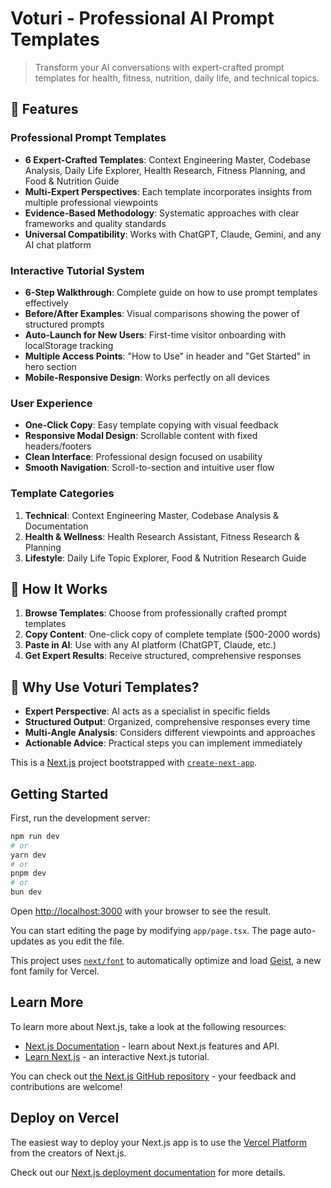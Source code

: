 # Voturi - Professional AI Prompt Templates

> Transform your AI conversations with expert-crafted prompt templates for health, fitness, nutrition, daily life, and technical topics.

## 🌟 Features

### **Professional Prompt Templates**
- **6 Expert-Crafted Templates**: Context Engineering Master, Codebase Analysis, Daily Life Explorer, Health Research, Fitness Planning, and Food & Nutrition Guide
- **Multi-Expert Perspectives**: Each template incorporates insights from multiple professional viewpoints
- **Evidence-Based Methodology**: Systematic approaches with clear frameworks and quality standards
- **Universal Compatibility**: Works with ChatGPT, Claude, Gemini, and any AI chat platform

### **Interactive Tutorial System**
- **6-Step Walkthrough**: Complete guide on how to use prompt templates effectively
- **Before/After Examples**: Visual comparisons showing the power of structured prompts
- **Auto-Launch for New Users**: First-time visitor onboarding with localStorage tracking
- **Multiple Access Points**: "How to Use" in header and "Get Started" in hero section
- **Mobile-Responsive Design**: Works perfectly on all devices

### **User Experience**
- **One-Click Copy**: Easy template copying with visual feedback
- **Responsive Modal Design**: Scrollable content with fixed headers/footers
- **Clean Interface**: Professional design focused on usability
- **Smooth Navigation**: Scroll-to-section and intuitive user flow

### **Template Categories**
1. **Technical**: Context Engineering Master, Codebase Analysis & Documentation
2. **Health & Wellness**: Health Research Assistant, Fitness Research & Planning
3. **Lifestyle**: Daily Life Topic Explorer, Food & Nutrition Research Guide

## 🚀 How It Works

1. **Browse Templates**: Choose from professionally crafted prompt templates
2. **Copy Content**: One-click copy of complete template (500-2000 words)
3. **Paste in AI**: Use with any AI platform (ChatGPT, Claude, etc.)
4. **Get Expert Results**: Receive structured, comprehensive responses

## 🎯 Why Use Voturi Templates?

- **Expert Perspective**: AI acts as a specialist in specific fields
- **Structured Output**: Organized, comprehensive responses every time
- **Multi-Angle Analysis**: Considers different viewpoints and approaches
- **Actionable Advice**: Practical steps you can implement immediately

This is a [Next.js](https://nextjs.org) project bootstrapped with [`create-next-app`](https://nextjs.org/docs/app/api-reference/cli/create-next-app).

## Getting Started

First, run the development server:

```bash
npm run dev
# or
yarn dev
# or
pnpm dev
# or
bun dev
```

Open [http://localhost:3000](http://localhost:3000) with your browser to see the result.

You can start editing the page by modifying `app/page.tsx`. The page auto-updates as you edit the file.

This project uses [`next/font`](https://nextjs.org/docs/app/building-your-application/optimizing/fonts) to automatically optimize and load [Geist](https://vercel.com/font), a new font family for Vercel.

## Learn More

To learn more about Next.js, take a look at the following resources:

- [Next.js Documentation](https://nextjs.org/docs) - learn about Next.js features and API.
- [Learn Next.js](https://nextjs.org/learn) - an interactive Next.js tutorial.

You can check out [the Next.js GitHub repository](https://github.com/vercel/next.js) - your feedback and contributions are welcome!

## Deploy on Vercel

The easiest way to deploy your Next.js app is to use the [Vercel Platform](https://vercel.com/new?utm_medium=default-template&filter=next.js&utm_source=create-next-app&utm_campaign=create-next-app-readme) from the creators of Next.js.

Check out our [Next.js deployment documentation](https://nextjs.org/docs/app/building-your-application/deploying) for more details.
